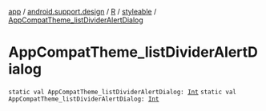 [app](../../../index.md) / [android.support.design](../../index.md) / [R](../index.md) / [styleable](index.md) / [AppCompatTheme_listDividerAlertDialog](.)

# AppCompatTheme_listDividerAlertDialog

`static val AppCompatTheme_listDividerAlertDialog: `[`Int`](https://kotlinlang.org/api/latest/jvm/stdlib/kotlin/-int/index.html)
`static val AppCompatTheme_listDividerAlertDialog: `[`Int`](https://kotlinlang.org/api/latest/jvm/stdlib/kotlin/-int/index.html)